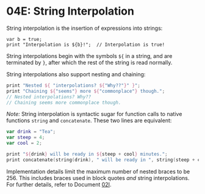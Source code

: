 # 04E: String Interpolation

String interpolation is the insertion of expressions into strings:

```
var b = true;
print "Interpolation is ${b}!";  // Interpolation is true!
```

String interpolations begin with the symbols `${` in a string, and are terminated by `}`, after which the rest of the string is read normally.

String interpolations also support nesting and chaining:

```kotlin
print "Nested ${ "interpolations? ${"Why??"}" }";
print "Chaining ${"seems"} more ${"commonplace"} though.";
// Nested interpolations? Why??
// Chaining seems more commonplace though.
```

*Note:* String interpolation is syntactic sugar for function calls to native functions `string` and `concatenate`. These two lines are equivalent:

```kotlin
var drink = "Tea";
var steep = 4;
var cool = 2;

print "${drink} will be ready in ${steep + cool} minutes.";
print concatenate(string(drink), " will be ready in ", string(steep + cool), " minutes.");
```

Implementation details limit the maximum number of nested braces to be 256. This includes braces used in block quotes *and* string interpolations. For further details, refer to Document [02I](../internal/02I_BraceScanning.md).